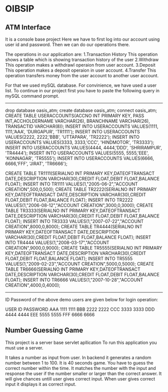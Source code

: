 # OIBSIP

## ATM Interface

It is a console base project
Here we have to first log into our account using user id and password. Then we can do our operations there.

The operations in our application are:
1.Transaction History
This operation shows a table which is showing transaction history of the user
2.Withdraw
This operation makes a withdrawl operaion from user account.
3.Deposit
This operation makes a deposit operaion in user account.
4.Transfer
This operation transfers money from the user account to another user account.

For that we used mySQL database. For convinience, we have used a user list.
To continue in our project first you have to paste the following query in mySQL command prompt.

---

drop database oasis_atm;
create database oasis_atm;
connect oasis_atm;
CREATE TABLE USERACCOUNTS(ACCNO INT PRIMARY KEY, PASS INT,ACCHOLDERNAME VARCHAR(26), BRANCHNAME VARCHAR(26), TRANSACTID VARCHAR(8));
INSERT INTO USERACCOUNTS VALUES(1111, 1111,'AAA', 'DURGAPUR', 'TR1111');
INSERT INTO USERACCOUNTS VALUES(2222, 2222,'BBB', 'UTTAPARA', 'TR2222');
INSERT INTO USERACCOUNTS VALUES(3333, 3333,'CCC', 'HINDMOTOR', 'TR3333');
INSERT INTO USERACCOUNTS VALUES(4444, 4444,'DDD', 'SHRIRAMPUR', 'TR4444');
INSERT INTO USERACCOUNTS VALUES(5555, 5555,'EEE', 'KONNAGAR', 'TR5555');
INSERT INTO USERACCOUNTS VALUES(6666, 6666,'FFF', 'JIRAT', 'TR6666');

CREATE TABLE TR1111(SERIALNO INT PRIMARY KEY,DATEOFTRANSACT DATE,DESCRIPTION VARCHAR(30),CREDIT FLOAT,DEBIT FLOAT,BALANCE FLOAT);
INSERT INTO TR1111 VALUES(1,"2005-06-2","ACCOUNT CREATION",500,0,500);
CREATE TABLE TR2222(SERIALNO INT PRIMARY KEY,DATEOFTRANSACT DATE,DESCRIPTION VARCHAR(30),CREDIT FLOAT,DEBIT FLOAT,BALANCE FLOAT);
INSERT INTO TR2222 VALUES(1,"2006-08-12","ACCOUNT CREATION",3000,0,3000);
CREATE TABLE TR3333(SERIALNO INT PRIMARY KEY,DATEOFTRANSACT DATE,DESCRIPTION VARCHAR(30),CREDIT FLOAT,DEBIT FLOAT,BALANCE FLOAT);
INSERT INTO TR3333 VALUES(1,"2007-07-22","ACCOUNT CREATION",8000,0,8000);
CREATE TABLE TR4444(SERIALNO INT PRIMARY KEY,DATEOFTRANSACT DATE,DESCRIPTION VARCHAR(30),CREDIT FLOAT,DEBIT FLOAT,BALANCE FLOAT);
INSERT INTO TR4444 VALUES(1,"2008-03-17","ACCOUNT CREATION",9000,0,9000);
CREATE TABLE TR5555(SERIALNO INT PRIMARY KEY,DATEOFTRANSACT DATE,DESCRIPTION VARCHAR(30),CREDIT FLOAT,DEBIT FLOAT,BALANCE FLOAT);
INSERT INTO TR5555 VALUES(1,"2009-02-23","ACCOUNT CREATION",5000,0,5000);
CREATE TABLE TR6666(SERIALNO INT PRIMARY KEY,DATEOFTRANSACT DATE,DESCRIPTION VARCHAR(30),CREDIT FLOAT,DEBIT FLOAT,BALANCE FLOAT);
INSERT INTO TR6666 VALUES(1,"2007-10-28","ACCOUNT CREATION",4000,0,4000);

---

ID Password of the above demo users are given below for login operation:

USER ID PASSWORD
AAA 1111 1111
BBB 2222 2222
CCC 3333 3333
DDD 4444 4444
EEE 5555 5555
FFF 6666 6666

## Number Guessing Game

This project is a server base servlet apllication
To run this application you must use a server.

It takes a number as input from user.
In backend it generates a random number between 1 to 100.
It is 40 seconds game. You have to guess the correct number within the time.
It matches the number with the input and response the user if the number smaller or larger than the correct answer.
It will give chances untill user gives correct input.
When user gives correct input it displays it as correct input.
